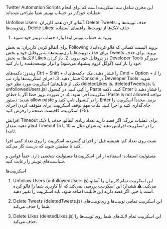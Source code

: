 Twitter Automation Scripts
این مخزن شامل سه اسکریپت است که برای انجام عملیات خودکار در حساب توییتر شما طراحی شده‌اند:

Unfollow Users: آنفالو کردن همه کاربران.
Delete Tweets: حذف توییت‌ها و ری‌توییت‌ها.
Delete Likes: حذف لایک‌ها از توییت‌ها.
راهنمای استفاده
1. ورود به حساب توییتر
ابتدا وارد حساب توییتر خود شوید.

برای آنفالو کردن کاربران: به بخش Following بروید (لیست کسانی که فالو کرده‌اید).
برای حذف توییت‌ها یا ری‌توییت‌ها: به پروفایل خود و بخش Tweets بروید.
برای حذف لایک‌ها: به بخش Likes در پروفایل خود بروید.
2. باز کردن Developer Tools
مرورگر خود را باز کنید (گوگل کروم پیشنهاد می‌شود) و ابزار توسعه‌دهنده را باز کنید:

ویندوز: دکمه‌های Ctrl + Shift + J را فشار دهید.
مک: دکمه‌های Cmd + Option + J را فشار دهید.
3. اجرای اسکریپت‌ها
وارد تب Console در Developer Tools شوید.
اسکریپت مورد نظر خود (یکی از فایل‌های deletedLikes.js، deletedTweets.js، یا unfollowedUsers.js) را کپی کنید.
در کنسول Paste کنید.
دکمه Enter را فشار دهید تا اسکریپت اجرا شود.
4. در صورت بروز خطا
اگر با خطای Paste is not allowed مواجه شدید:
دستور allow paste را در کنسول تایپ کنید و Enter بزنید.
مجدداً اسکریپت را جای‌گذاری کنید و اجرا کنید.
نکات مهم
توقف اسکریپت:
برای متوقف کردن اجرای اسکریپت، کافیست صفحه را رفرش کنید (F5).

افزایش Timeout برای عملیات بزرگ:
اگر قصد دارید تعداد زیادی آنفالو، حذف یا لایک انجام دهید، مقدار Timeout را در اسکریپت افزایش دهید (به‌عنوان مثال به 10 یا 15 ثانیه).

تست روی تعداد کم:
همیشه قبل از اجرای گسترده، اسکریپت را روی تعداد کمی اجرا کنید تا مطمئن شوید که درست کار می‌کند.

مسئولیت استفاده:
استفاده از این اسکریپت‌ها مسئولیت شخصی دارد. حتماً قوانین و سیاست‌های توییتر را رعایت کنید.

اسکریپت‌ها
1. Unfollow Users (unfollowedUsers.js)
این اسکریپت تمام کاربران را آنفالو می‌کند.
⚠️ هشدار: این اسکریپت بررسی نمی‌کند که آیا کاربری شما را فالو کرده است یا خیر. اگر قصد دارید این قابلیت اضافه شود، باید اسکریپت را تغییر دهید.

2. Delete Tweets (deletedTweets.js)
این اسکریپت تمامی توییت‌ها و ری‌توییت‌های شما را حذف می‌کند.

3. Delete Likes (deletedLikes.js)
این اسکریپت تمام لایک‌های شما روی توییت‌ها را حذف می‌کند.
